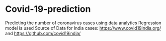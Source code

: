 # Covid-19-prediction
Predicting the number of coronavirus cases using data analytics
Regression model is used
Source of Data for India cases: https://www.covid19india.org/ and https://github.com/covid19india/

